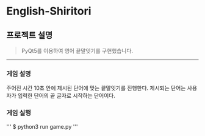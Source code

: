# English-Shiritori


## 프로젝트 설명
> PyQt5를 이용하여 영어 끝말잇기를 구현했습니다.
-------------

### 게임 설명

주어진 시간 10초 안에 제시된 단어에 맞는 끝말잇기를 진행한다.
제시되는 단어는 사용자가 입력한 단어의 끝 글자로 시작하는 단어이다.


### 게임 실행

'''
$ python3 run game.py
'''

